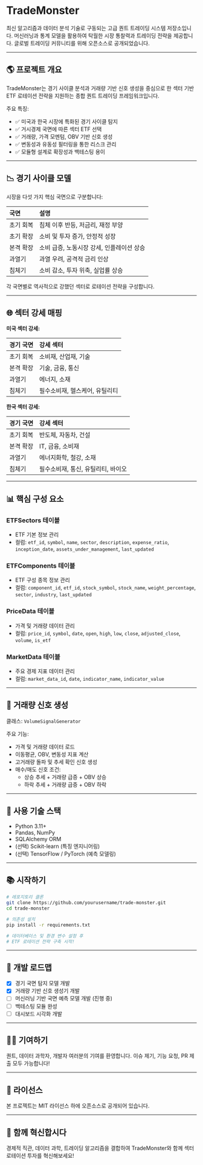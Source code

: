 # TradeMonster

최신 알고리즘과 데이터 분석 기술로 구동되는 고급 퀀트 트레이딩 시스템 저장소입니다. 머신러닝과 통계 모델을 활용하여 탁월한 시장 통찰력과 트레이딩 전략을 제공합니다. 글로벌 트레이딩 커뮤니티를 위해 오픈소스로 공개되었습니다.

---

## 🌎 프로젝트 개요

TradeMonster는 경기 사이클 분석과 거래량 기반 신호 생성을 중심으로 한 섹터 기반 ETF 로테이션 전략을 지원하는 종합 퀀트 트레이딩 프레임워크입니다.

주요 특징:
- ✅ 미국과 한국 시장에 특화된 경기 사이클 탐지
- ✅ 거시경제 국면에 따른 섹터 ETF 선택
- ✅ 거래량, 가격 모멘텀, OBV 기반 신호 생성
- ✅ 변동성과 유동성 필터링을 통한 리스크 관리
- ✅ 모듈형 설계로 확장성과 백테스팅 용이

---

## 📉 경기 사이클 모델

시장을 다섯 가지 핵심 국면으로 구분합니다:

| 국면 | 설명 |
|:-----|:----|
| 초기 회복 | 침체 이후 반등, 저금리, 재정 부양 |
| 초기 확장 | 소비 및 투자 증가, 안정적 성장 |
| 본격 확장 | 소비 급증, 노동시장 강세, 인플레이션 상승 |
| 과열기 | 과열 우려, 공격적 금리 인상 |
| 침체기 | 소비 감소, 투자 위축, 실업률 상승 |

각 국면별로 역사적으로 강했던 섹터로 로테이션 전략을 구성합니다.

---

## 🌐 섹터 강세 매핑

**미국 섹터 강세:**

| 경기 국면 | 강세 섹터 |
|:----------|:---------|
| 초기 회복 | 소비재, 산업재, 기술 |
| 본격 확장 | 기술, 금융, 통신 |
| 과열기 | 에너지, 소재 |
| 침체기 | 필수소비재, 헬스케어, 유틸리티 |

**한국 섹터 강세:**

| 경기 국면 | 강세 섹터 |
|:----------|:---------|
| 초기 회복 | 반도체, 자동차, 건설 |
| 본격 확장 | IT, 금융, 소비재 |
| 과열기 | 에너지화학, 철강, 소재 |
| 침체기 | 필수소비재, 통신, 유틸리티, 바이오 |

---

## 📊 핵심 구성 요소

### ETFSectors 테이블
- ETF 기본 정보 관리
- 컬럼: `etf_id`, `symbol`, `name`, `sector`, `description`, `expense_ratio`, `inception_date`, `assets_under_management`, `last_updated`

### ETFComponents 테이블
- ETF 구성 종목 정보 관리
- 컬럼: `component_id`, `etf_id`, `stock_symbol`, `stock_name`, `weight_percentage`, `sector`, `industry`, `last_updated`

### PriceData 테이블
- 가격 및 거래량 데이터 관리
- 컬럼: `price_id`, `symbol`, `date`, `open`, `high`, `low`, `close`, `adjusted_close`, `volume`, `is_etf`

### MarketData 테이블
- 주요 경제 지표 데이터 관리
- 컬럼: `market_data_id`, `date`, `indicator_name`, `indicator_value`

---

## 🔢 거래량 신호 생성

클래스: `VolumeSignalGenerator`

주요 기능:
- 가격 및 거래량 데이터 로드
- 이동평균, OBV, 변동성 지표 계산
- 고거래량 돌파 및 추세 확인 신호 생성
- 매수/매도 신호 조건:
  - 상승 추세 + 거래량 급증 + OBV 상승
  - 하락 추세 + 거래량 급증 + OBV 하락

---

## 🚀 사용 기술 스택
- Python 3.11+
- Pandas, NumPy
- SQLAlchemy ORM
- (선택) Scikit-learn (특징 엔지니어링)
- (선택) TensorFlow / PyTorch (예측 모델링)

---

## 📚 시작하기

```bash
# 레포지토리 클론
git clone https://github.com/yourusername/trade-monster.git
cd trade-monster

# 의존성 설치
pip install -r requirements.txt

# 데이터베이스 및 환경 변수 설정 후
# ETF 로테이션 전략 구축 시작!
```

---

## 🚀 개발 로드맵
- [x] 경기 국면 탐지 모델 개발
- [x] 거래량 기반 신호 생성기 개발
- [ ] 머신러닝 기반 국면 예측 모델 개발 (진행 중)
- [ ] 백테스팅 모듈 완성
- [ ] 대시보드 시각화 개발

---

## 👨‍💼 기여하기

퀀트, 데이터 과학자, 개발자 여러분의 기여를 환영합니다. 이슈 제기, 기능 요청, PR 제출 모두 가능합니다!

---

## 💪 라이선스

본 프로젝트는 MIT 라이선스 하에 오픈소스로 공개되어 있습니다.

---

## 🚀 함께 혁신합시다

경제적 직관, 데이터 과학, 트레이딩 알고리즘을 결합하여 TradeMonster와 함께 섹터 로테이션 투자를 혁신해보세요!

